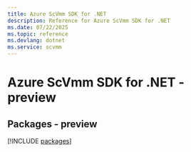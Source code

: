 ```yaml
---
title: Azure ScVmm SDK for .NET
description: Reference for Azure ScVmm SDK for .NET
ms.date: 07/22/2025
ms.topic: reference
ms.devlang: dotnet
ms.service: scvmm
---
```

# Azure ScVmm SDK for .NET - preview
## Packages - preview
[!INCLUDE [packages](scvmm-index.md)]